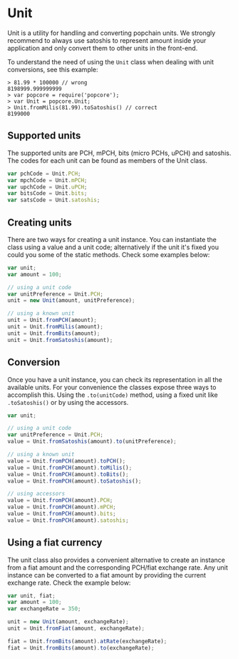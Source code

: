 # Unit
Unit is a utility for handling and converting popchain units. We strongly recommend to always use satoshis to represent amount inside your application and only convert them to other units in the front-end.

To understand the need of using the `Unit` class when dealing with unit conversions, see this example:

```
> 81.99 * 100000 // wrong
8198999.999999999
> var popcore = require('popcore');
> var Unit = popcore.Unit;
> Unit.fromMilis(81.99).toSatoshis() // correct
8199000
```

## Supported units
The supported units are PCH, mPCH, bits (micro PCHs, uPCH) and satoshis. The codes for each unit can be found as members of the Unit class.

```javascript
var pchCode = Unit.PCH;
var mpchCode = Unit.mPCH;
var upchCode = Unit.uPCH;
var bitsCode = Unit.bits;
var satsCode = Unit.satoshis;
```

## Creating units
There are two ways for creating a unit instance. You can instantiate the class using a value and a unit code; alternatively if the unit it's fixed you could you some of the static methods. Check some examples below:

```javascript
var unit;
var amount = 100;

// using a unit code
var unitPreference = Unit.PCH;
unit = new Unit(amount, unitPreference);

// using a known unit
unit = Unit.fromPCH(amount);
unit = Unit.fromMilis(amount);
unit = Unit.fromBits(amount);
unit = Unit.fromSatoshis(amount);
```

## Conversion
Once you have a unit instance, you can check its representation in all the available units. For your convenience the classes expose three ways to accomplish this. Using the `.to(unitCode)` method, using a fixed unit like `.toSatoshis()` or by using the accessors.

```javascript
var unit;

// using a unit code
var unitPreference = Unit.PCH;
value = Unit.fromSatoshis(amount).to(unitPreference);

// using a known unit
value = Unit.fromPCH(amount).toPCH();
value = Unit.fromPCH(amount).toMilis();
value = Unit.fromPCH(amount).toBits();
value = Unit.fromPCH(amount).toSatoshis();

// using accessors
value = Unit.fromPCH(amount).PCH;
value = Unit.fromPCH(amount).mPCH;
value = Unit.fromPCH(amount).bits;
value = Unit.fromPCH(amount).satoshis;
```

## Using a fiat currency
The unit class also provides a convenient alternative to create an instance from a fiat amount and the corresponding PCH/fiat exchange rate. Any unit instance can be converted to a fiat amount by providing the current exchange rate. Check the example below:

```javascript
var unit, fiat;
var amount = 100;
var exchangeRate = 350;

unit = new Unit(amount, exchangeRate);
unit = Unit.fromFiat(amount, exchangeRate);

fiat = Unit.fromBits(amount).atRate(exchangeRate);
fiat = Unit.fromBits(amount).to(exchangeRate);
```
